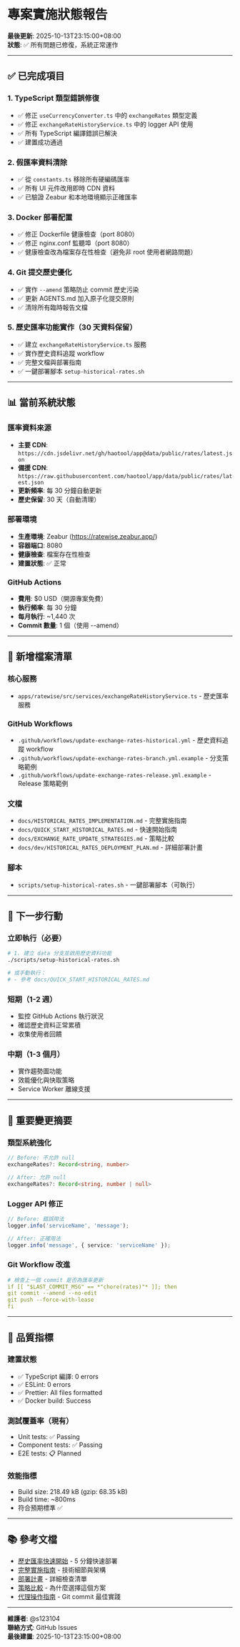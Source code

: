 # 專案實施狀態報告

**最後更新**: 2025-10-13T23:15:00+08:00  
**狀態**: ✅ 所有問題已修復，系統正常運作

---

## ✅ 已完成項目

### 1. TypeScript 類型錯誤修復

- ✅ 修正 `useCurrencyConverter.ts` 中的 `exchangeRates` 類型定義
- ✅ 修正 `exchangeRateHistoryService.ts` 中的 logger API 使用
- ✅ 所有 TypeScript 編譯錯誤已解決
- ✅ 建置成功通過

### 2. 假匯率資料清除

- ✅ 從 `constants.ts` 移除所有硬編碼匯率
- ✅ 所有 UI 元件改用即時 CDN 資料
- ✅ 已驗證 Zeabur 和本地環境顯示正確匯率

### 3. Docker 部署配置

- ✅ 修正 Dockerfile 健康檢查（port 8080）
- ✅ 修正 nginx.conf 監聽埠（port 8080）
- ✅ 健康檢查改為檔案存在性檢查（避免非 root 使用者網路問題）

### 4. Git 提交歷史優化

- ✅ 實作 `--amend` 策略防止 commit 歷史污染
- ✅ 更新 AGENTS.md 加入原子化提交原則
- ✅ 清除所有臨時報告文檔

### 5. 歷史匯率功能實作（30 天資料保留）

- ✅ 建立 `exchangeRateHistoryService.ts` 服務
- ✅ 實作歷史資料追蹤 workflow
- ✅ 完整文檔與部署指南
- ✅ 一鍵部署腳本 `setup-historical-rates.sh`

---

## 📊 當前系統狀態

### 匯率資料來源

- **主要 CDN**: `https://cdn.jsdelivr.net/gh/haotool/app@data/public/rates/latest.json`
- **備援 CDN**: `https://raw.githubusercontent.com/haotool/app/data/public/rates/latest.json`
- **更新頻率**: 每 30 分鐘自動更新
- **歷史保留**: 30 天（自動清理）

### 部署環境

- **生產環境**: Zeabur (https://ratewise.zeabur.app/)
- **容器端口**: 8080
- **健康檢查**: 檔案存在性檢查
- **建置狀態**: ✅ 正常

### GitHub Actions

- **費用**: $0 USD（開源專案免費）
- **執行頻率**: 每 30 分鐘
- **每月執行**: ~1,440 次
- **Commit 數量**: 1 個（使用 --amend）

---

## 📁 新增檔案清單

### 核心服務

- `apps/ratewise/src/services/exchangeRateHistoryService.ts` - 歷史匯率服務

### GitHub Workflows

- `.github/workflows/update-exchange-rates-historical.yml` - 歷史資料追蹤 workflow
- `.github/workflows/update-exchange-rates-branch.yml.example` - 分支策略範例
- `.github/workflows/update-exchange-rates-release.yml.example` - Release 策略範例

### 文檔

- `docs/HISTORICAL_RATES_IMPLEMENTATION.md` - 完整實施指南
- `docs/QUICK_START_HISTORICAL_RATES.md` - 快速開始指南
- `docs/EXCHANGE_RATE_UPDATE_STRATEGIES.md` - 策略比較
- `docs/dev/HISTORICAL_RATES_DEPLOYMENT_PLAN.md` - 詳細部署計畫

### 腳本

- `scripts/setup-historical-rates.sh` - 一鍵部署腳本（可執行）

---

## 🚀 下一步行動

### 立即執行（必要）

```bash
# 1. 建立 data 分支並啟用歷史資料功能
./scripts/setup-historical-rates.sh

# 或手動執行：
# - 參考 docs/QUICK_START_HISTORICAL_RATES.md
```

### 短期（1-2 週）

- 監控 GitHub Actions 執行狀況
- 確認歷史資料正常累積
- 收集使用者回饋

### 中期（1-3 個月）

- 實作趨勢圖功能
- 效能優化與快取策略
- Service Worker 離線支援

---

## 📝 重要變更摘要

### 類型系統強化

```typescript
// Before: 不允許 null
exchangeRates?: Record<string, number>

// After: 允許 null
exchangeRates?: Record<string, number | null>
```

### Logger API 修正

```typescript
// Before: 錯誤用法
logger.info('serviceName', 'message');

// After: 正確用法
logger.info('message', { service: 'serviceName' });
```

### Git Workflow 改進

```yaml
# 檢查上一個 commit 是否為匯率更新
if [[ "$LAST_COMMIT_MSG" == *"chore(rates)"* ]]; then
git commit --amend --no-edit
git push --force-with-lease
fi
```

---

## 🎯 品質指標

### 建置狀態

- ✅ TypeScript 編譯: 0 errors
- ✅ ESLint: 0 errors
- ✅ Prettier: All files formatted
- ✅ Docker build: Success

### 測試覆蓋率（現有）

- Unit tests: ✅ Passing
- Component tests: ✅ Passing
- E2E tests: 📋 Planned

### 效能指標

- Build size: 218.49 kB (gzip: 68.35 kB)
- Build time: ~800ms
- 符合預期標準 ✅

---

## 📚 參考文檔

- [歷史匯率快速開始](./docs/QUICK_START_HISTORICAL_RATES.md) - 5 分鐘快速部署
- [完整實施指南](./docs/HISTORICAL_RATES_IMPLEMENTATION.md) - 技術細節與架構
- [部署計畫](./docs/dev/HISTORICAL_RATES_DEPLOYMENT_PLAN.md) - 詳細檢查清單
- [策略比較](./docs/EXCHANGE_RATE_UPDATE_STRATEGIES.md) - 為什麼選擇這個方案
- [代理操作指南](./AGENTS.md) - Git commit 最佳實踐

---

**維護者**: @s123104  
**聯絡方式**: GitHub Issues  
**最後建置**: 2025-10-13T23:15:00+08:00
